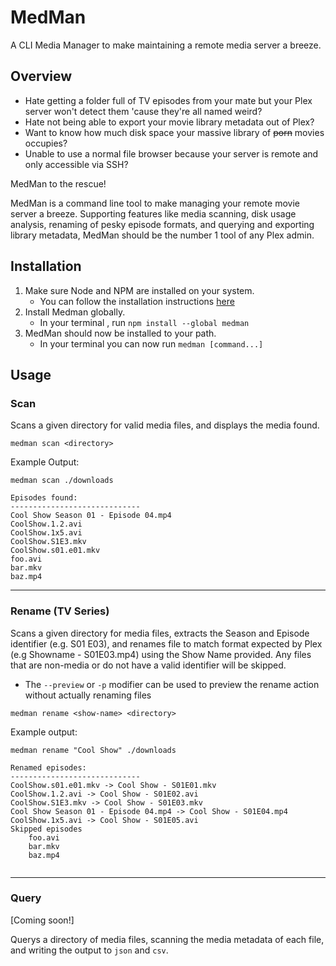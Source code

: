 # MedMan

A CLI Media Manager to make maintaining a remote media server a breeze.

## Overview

- Hate getting a folder full of TV episodes from your mate but your Plex server won't detect them 'cause they're all named weird?
- Hate not being able to export your movie library metadata out of Plex?
- Want to know how much disk space your massive library of ~~porn~~ movies occupies?
- Unable to use a normal file browser because your server is remote and only accessible via SSH?

MedMan to the rescue!

MedMan is a command line tool to make managing your remote movie server a breeze. Supporting features like media scanning, disk usage analysis, renaming of pesky episode formats, and querying and exporting library metadata, MedMan should be the number 1 tool of any Plex admin.

## Installation

1. Make sure Node and NPM are installed on your system.
   - You can follow the installation instructions [here](https://nodejs.org/en/download/package-manager/#macos)
2. Install Medman globally.
   - In your terminal , run `npm install --global medman`
3. MedMan should now be installed to your path.
   - In your terminal you can now run `medman [command...]`

## Usage

### Scan

Scans a given directory for valid media files, and displays the media found.

```shell
medman scan <directory>
```

Example Output:

```shell
medman scan ./downloads

Episodes found:
-----------------------------
Cool Show Season 01 - Episode 04.mp4
CoolShow.1.2.avi
CoolShow.1x5.avi
CoolShow.S1E3.mkv
CoolShow.s01.e01.mkv
foo.avi
bar.mkv
baz.mp4
```

---

### Rename (TV Series)

Scans a given directory for media files, extracts the Season and Episode identifier (e.g. S01 E03), and renames file to match format expected by Plex (e.g Showname - S01E03.mp4) using the Show Name provided. Any files that are non-media or do not have a valid identifier will be skipped.

- The `--preview` or `-p` modifier can be used to preview the rename action without actually renaming files

```shell
medman rename <show-name> <directory>
```

Example output:

```shell
medman rename "Cool Show" ./downloads

Renamed episodes:
-----------------------------
CoolShow.s01.e01.mkv -> Cool Show - S01E01.mkv
CoolShow.1.2.avi -> Cool Show - S01E02.avi
CoolShow.S1E3.mkv -> Cool Show - S01E03.mkv
Cool Show Season 01 - Episode 04.mp4 -> Cool Show - S01E04.mp4
CoolShow.1x5.avi -> Cool Show - S01E05.avi
Skipped episodes
	foo.avi
	bar.mkv
	baz.mp4


```

---

### Query

[Coming soon!]

Querys a directory of media files, scanning the media metadata of each file, and writing the output to `json` and `csv`.
